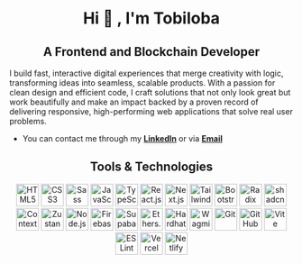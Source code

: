 <h1 align="center">Hi 👋 , I'm Tobiloba</h1>

<h2 align="center">A Frontend and Blockchain Developer</h2>

<text align="center"> I build fast, interactive digital experiences that merge creativity with logic, transforming ideas into seamless, scalable products. With a passion for clean design and efficient code, I craft solutions that not only look great but work beautifully and make an impact backed by a proven record of delivering responsive, high-performing web applications that solve real user problems.</text>

- You can contact me through my **[LinkedIn](https://www.linkedin.com/in/ayomidetobiloba/)** or via **[Email](mailto:oyetunjitobiloba82@gmail.com)**  

<h2 align="center">Tools & Technologies</h2>

<p align="center">
  <!-- Frontend -->
  <img src="https://cdn.jsdelivr.net/gh/devicons/devicon/icons/html5/html5-original.svg" alt="HTML5" width="40" height="40"/>
  <img src="https://cdn.jsdelivr.net/gh/devicons/devicon/icons/css3/css3-original.svg" alt="CSS3" width="40" height="40"/>
  <img src="https://cdn.jsdelivr.net/gh/devicons/devicon/icons/sass/sass-original.svg" alt="Sass" width="40" height="40"/>
  <img src="https://cdn.jsdelivr.net/gh/devicons/devicon/icons/javascript/javascript-original.svg" alt="JavaScript" width="40" height="40"/>
  <img src="https://cdn.jsdelivr.net/gh/devicons/devicon/icons/typescript/typescript-original.svg" alt="TypeScript" width="40" height="40"/>
  <img src="https://cdn.jsdelivr.net/gh/devicons/devicon/icons/react/react-original.svg" alt="React.js" width="40" height="40"/>
  <img src="https://cdn.jsdelivr.net/gh/devicons/devicon/icons/nextjs/nextjs-original.svg" alt="Next.js" width="40" height="40"/>
  <img src="https://cdn.jsdelivr.net/gh/devicons/devicon/icons/tailwindcss/tailwindcss-plain.svg" alt="Tailwind CSS" width="40" height="40"/>
  <img src="https://cdn.jsdelivr.net/gh/devicons/devicon/icons/bootstrap/bootstrap-original.svg" alt="Bootstrap" width="40" height="40"/>
  <img src="https://upload.wikimedia.org/website-screenshots/radix-ui.com/logo.svg" alt="Radix UI" width="40" height="40"/>
  <img src="https://avatars.githubusercontent.com/u/139895814?s=200&v=4" alt="shadcn/ui" width="40" height="40"/>
  <img src="https://upload.wikimedia.org/wikipedia/commons/3/38/React-icon.svg" alt="Context API" width="40" height="40"/>
  <img src="https://raw.githubusercontent.com/pmndrs/zustand/main/docs/logo.png" alt="Zustand" width="40" height="40"/>
  <img src="https://cdn.jsdelivr.net/gh/devicons/devicon/icons/nodejs/nodejs-original.svg" alt="Node.js" width="40" height="40"/>
  <img src="https://cdn.jsdelivr.net/gh/devicons/devicon/icons/firebase/firebase-plain.svg" alt="Firebase" width="40" height="40"/>
  <img src="https://seeklogo.com/images/S/supabase-logo-DCC676FFE2-seeklogo.com.png" alt="Supabase" width="40" height="40"/>
  <img src="https://seeklogo.com/images/E/ethers-logo-09EDE9EFC0-seeklogo.com.png" alt="Ethers.js" width="40" height="40"/>
  <img src="https://seeklogo.com/images/H/hardhat-logo-888739EBB4-seeklogo.com.png" alt="Hardhat" width="40" height="40"/>
  <img src="https://avatars.githubusercontent.com/u/95665614?s=200&v=4" alt="Wagmi" width="40" height="40"/>
  <img src="https://cdn.jsdelivr.net/gh/devicons/devicon/icons/git/git-original.svg" alt="Git" width="40" height="40"/>
  <img src="https://cdn.jsdelivr.net/gh/devicons/devicon/icons/github/github-original.svg" alt="GitHub" width="40" height="40"/>
  <img src="https://cdn.jsdelivr.net/gh/devicons/devicon/icons/vite/vite-original.svg" alt="Vite" width="40" height="40"/>
  <img src="https://cdn.jsdelivr.net/gh/devicons/devicon/icons/eslint/eslint-original.svg" alt="ESLint" width="40" height="40"/>
  <img src="https://cdn.jsdelivr.net/gh/devicons/devicon/icons/vercel/vercel-original.svg" alt="Vercel" width="40" height="40"/>
  <img src="https://cdn.jsdelivr.net/gh/devicons/devicon/icons/netlify/netlify-original.svg" alt="Netlify" width="40" height="40"/>
</p>
